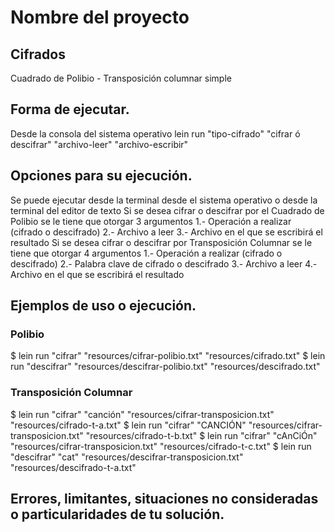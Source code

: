 
# Nombre del proyecto
## Cifrados
Cuadrado de Polibio - Transposición columnar simple

## Forma de ejecutar.
Desde la consola del sistema operativo
lein run "tipo-cifrado" "cifrar ó descifrar" "archivo-leer" "archivo-escribir"

## Opciones para su ejecución.
Se puede ejecutar desde la terminal desde el sistema operativo o desde la terminal del editor de texto
Si se desea cifrar o descifrar por el Cuadrado de Polibio se le tiene que otorgar 3 argumentos
    1.- Operación a realizar (cifrado o descifrado)
    2.- Archivo a leer
    3.- Archivo en el que se escribirá el resultado
Si se desea cifrar o descifrar por Transposición Columnar se le tiene que otorgar 4 argumentos
    1.- Operación a realizar (cifrado o descifrado)
    2.- Palabra clave de cifrado o descifrado
    3.- Archivo a leer
    4.- Archivo en el que se escribirá el resultado

## Ejemplos de uso o ejecución.
### Polibio
$ lein run "cifrar" "resources/cifrar-polibio.txt" "resources/cifrado.txt"
$ lein run "descifrar" "resources/descifrar-polibio.txt" "resources/descifrado.txt"

### Transposición Columnar
$ lein run "cifrar" "canción" "resources/cifrar-transposicion.txt" "resources/cifrado-t-a.txt"
$ lein run "cifrar" "CANCIÓN" "resources/cifrar-transposicion.txt" "resources/cifrado-t-b.txt"
$ lein run "cifrar" "cAnCiÓn" "resources/cifrar-transposicion.txt" "resources/cifrado-t-c.txt"
$ lein run "descifrar" "cat" "resources/descifrar-transposicion.txt" "resources/descifrado-t-a.txt"

## Errores, limitantes, situaciones no consideradas o particularidades de tu solución.

